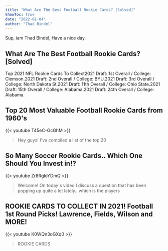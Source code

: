 ```yaml
---
title: "What Are The Best Football Rookie Cards? [Solved]"
ShowToc: true 
date: "2022-01-04"
author: "Thad Bindel" 
---
```


Sup, iam Thad Bindel, Have a nice day.
## What Are The Best Football Rookie Cards? [Solved]
 Top 2021 NFL Rookie Cards To Collect2021 Draft: 1st Overall / College: Clemson.2021 Draft: 2nd Overall / College: BYU.2021 Draft: 3rd Overall / College: North Dakota St.2021 Draft: 11th Overall / College: Ohio State.2021 Draft: 15th Overall / College: Alabama.2021 Draft: 24th Overall / College: Alabama.

## Top 20 Most Valuable Football Rookie Cards from 1960's
{{< youtube T45eC-GcGhM >}}
>Hey guys! I've compiled a list of the top 20 

## So Many Soccer Rookie Cards.. Which One Should You Invest in!?
{{< youtube Zr8RgloYDmQ >}}
>Welcome! On today's video I discuss a question that has been popping up quite a lot lately.. which is the players 

## ROOKIE CARDS TO COLLECT IN 2021! Football 1st Round Picks! Lawrence, Fields, Wilson and MORE!
{{< youtube K0WQn3oGXq0 >}}
>ROOKIE CARDS

